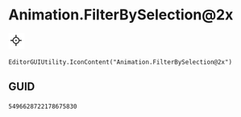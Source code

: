 # Animation.FilterBySelection@2x
![](/img/Animation.FilterBySelection@2x.png)

``` CSharp
EditorGUIUtility.IconContent("Animation.FilterBySelection@2x")
```
## GUID
```
5496628722178675830
```
